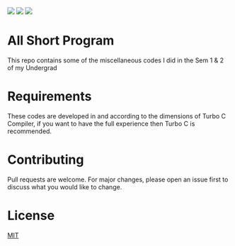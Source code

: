 <a href="https://discord.com/users/626431307852808220" alt="Contributors">
        <img src="https://img.shields.io/badge/Discord-7289DA?style=for-the-badge&logo=discord&logoColor=white" /></a>
        
<a href="mailto:me@harshalkulkarni.in?subject=Contact" alt="Contact me on Gmail">
        <img src="https://img.shields.io/badge/Gmail-D14836?style=for-the-badge&logo=gmail&logoColor=white" /></a>
        
<a href="https://www.linkedin.com/in/harshal-05/" alt="LinkedIn">
        <img src="https://img.shields.io/badge/LinkedIn-0077B5?style=for-the-badge&logo=linkedin&logoColor=white" /></a>

# All Short Program
 This repo contains some of the miscellaneous codes I did in the Sem 1 & 2 of my Undergrad
 
# Requirements
 These codes are developed in and according to the dimensions of Turbo C Compiler, if you want to have the full experience then Turbo C is recommended.

# Contributing
Pull requests are welcome. For major changes, please open an issue first to discuss what you would like to change.

# License
[MIT](https://choosealicense.com/licenses/mit/)
